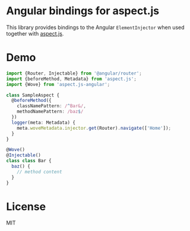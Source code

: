 # Angular bindings for aspect.js

This library provides bindings to the Angular `ElementInjector` when used together with [aspect.js](https://github.com/mgechev/aspect.js).

# Demo

```typescript
import {Router, Injectable} from '@angular/router';
import {beforeMethod, Metadata} from 'aspect.js';
import {Wove} from 'aspect.js-angular';

class SampleAspect {
  @beforeMethod({
    classNamePattern: /^Bar&/,
    methodNamePattern: /baz$/
  })
  logger(meta: Metadata) {
    meta.woveMetadata.injector.get(Router).navigate(['Home']);
  }
}

@Wove()
@Injectable()
class class Bar {
  baz() {
    // method content
  }
}
```

# License

MIT
